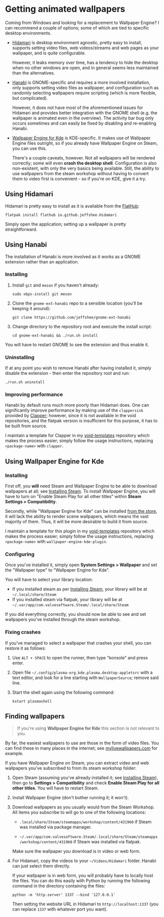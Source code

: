 # Getting animated wallpapers

Coming from Windows and looking for a replacement to Wallpaper Engine? I can recommend a couple of options; some of which are tied to specific desktop environments.

- [Hidamari](https://github.com/jeffshee/hidamari) is desktop environment agnostic, pretty easy to install, supports setting video files, web videos/streams and web pages as your wallpaper, and is quite configurable.

  However, it leaks memory over time, has a tendency to hide the desktop when no other windows are open, and in general seems less maintained than the alternatives.

- [Hanabi](https://github.com/jeffshee/gnome-ext-hanabi) is GNOME-specific and requires a more involved installation, only supports setting video files as wallpaper, and configuration such as randomly selecting wallpapers require scripting (which is more flexible, but complicated).

  However, it does not have most of the aforementioned issues for Hidamari and provides better integration with the GNOME shell (e.g. the wallpaper is animated even in the overview). The activity bar bug only occurs sometimes and can easily be fixed by disabling and re-enabling Hanabi.

- [Wallpaper Engine for Kde](https://github.com/catsout/wallpaper-engine-kde-plugin) is KDE-specific. It makes use of Wallpaper Engine files outright, so if you already have Wallpaper Engine on Steam, you can use this.

  There's a couple caveats, however. Not all wallpapers will be rendered correctly; some will even **crash the desktop shell**. Configuration is also non-existent, with only the very basics being available. Still, the ability to use wallpapers from the steam workshop without having to convert them to video first is convenient - so if you're on KDE, give it a try.

## Using Hidamari

Hidamari is pretty easy to install as it is available from the [FlatHub](Installing%20apps%20via%20Flatpak.md):

```
flatpak install flathub io.github.jeffshee.Hidamari
```

Simply open the application; setting up a wallpaper is pretty straightforward.

## Using Hanabi

The installation of Hanabi is more involved as it works as a GNOME extension rather than an application.

### Installing

1.  Install `git` and `meson` if you haven't already:

    ```Shell
    sudo xbps-install git meson
    ```

2.  Clone the `gnome-ext-hanabi` repo to a sensible location (you'll be keeping it around):

    ```Shell
    git clone https://github.com/jeffshee/gnome-ext-hanabi
    ```

3.  Change directory to the repository root and execute the install script:

    ```Shell
    cd gnome-ext-hanabi && ./run.sh install
    ```

You will have to restart GNOME to see the extension and thus enable it.

### Uninstalling

If at any point you wish to remove Hanabi after having installed it, simply disable the extension - then enter the repository root and run:

```Shell
./run.sh uninstall
```

### Improving performance

Hanabi by default runs much more poorly than Hidamari does. One can significantly improve performance by making use of the `clappersink` provided by [Clapper](https://github.com/Rafostar/clapper); however, since it is not available in the void repositories, and the flatpak version is insufficient for this purpose, it has to be built from source.

I maintain a template for Clapper in my [void-templates](https://github.com/deimonn/void-templates) repository which makes the process easier; simply follow the usage instructions, replacing `<package-name>` with `clapper`.

## Using Wallpaper Engine for Kde

### Installing

First off, you **will** need Steam and Wallpaper Engine to be able to download wallpapers at all; see [Installing Steam](Installing%20Steam.md). To install Wallpaper Engine, you will have to turn on "Enable Steam Play for all other titles" within **Steam Settings > Compatibility**.

Secondly, while "Wallpaper Engine for Kde" can be installed [from the store](https://store.kde.org/p/2194089), it will lack the ability to render scene wallpapers, which means the vast majority of them. Thus, it will be more desirable to build it from source.

I maintain a template for this plugin in my [void-templates](https://github.com/deimonn/void-templates) repository which makes the process easier; simply follow the usage instructions, replacing `<package-name>` with `wallpaper-engine-kde-plugin`.

### Configuring

Once you've installed it, simply open **System Settings > Wallpaper** and set the "Wallpaper type" to "Wallpaper Engine for Kde".

You will have to select your library location:

- If you installed steam as per [Installing Steam](Installing%20Steam.md), your library will be at `~/.local/share/Steam`
- If you installed steam via flatpak, your library will be at `~/.var/app/com.valvesoftware.Steam/.local/share/Steam`

If you did everything correctly, you should now be able to see and set wallpapers you've installed through the steam workshop.

### Fixing crashes

If you've managed to select a wallpaper that crashes your shell, you can restore it as follows:

1.  Use `ALT + SPACE` to open the runner, then type "konsole" and press enter.

2.  Open file `~/.config/plasma-org.kde.plasma.desktop-appletsrc` with a text editor, and look for a line starting with `WallpaperSource`; remove said line.

3.  Start the shell again using the following command:

    ```Shell
    kstart plasmashell
    ```

## Finding wallpapers

> If you're using **Wallpaper Engine for Kde** this section is not relevant to you.

By far, the easiest wallpapers to use are those in the form of video files. You can find these in many places in the internet; see [mylivewallpapers.com](https://mylivewallpapers.com/) for example.

If you have Wallpaper Engine on Steam, you can extract video and web wallpapers you've subscribed to from its steam workshop folder:

1.  Open Steam (assuming you've already installed it; see [Installing Steam](Installing%20Steam.md)), then go to **Settings > Compatibility** and check **Enable Steam Play for all other titles**. You will have to restart Steam.

2.  Install Wallpaper Engine (don't bother running it; it won't).

3.  Download wallpapers as you usually would from the Steam Workshop. All items you subscribe to will go to one of the following locations:

    - `.local/share/Steam/steamapps/workshop/content/431960` if Steam was installed via package manager.

    - `~/.var/app/com.valvesoftware.Steam/.local/share/Steam/steamapps/workshop/content/431960` if Steam was installed via flatpak.

    Make sure the wallpaper you download is in video or web form.

4.  For Hidamari, copy the videos to your `~/Videos/Hidamari` folder. Hanabi can just select them directly.

    If your wallpaper is in web form, you will probably have to locally host the files. You can do this easily with Python by running the following command in the directory containing the files:

    ```Shell
    python -m 'http.server' 1337 --bind '127.0.0.1'
    ```

    Then setting the website URL in Hidamari to `http://localhost:1337` (you can replace `1337` with whatever port you want).
